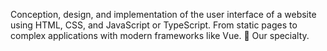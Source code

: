 Conception, design, and implementation of the user interface of a website using HTML, CSS, and JavaScript or TypeScript. From static pages to complex applications with modern frameworks like Vue. 🐴 Our specialty.

